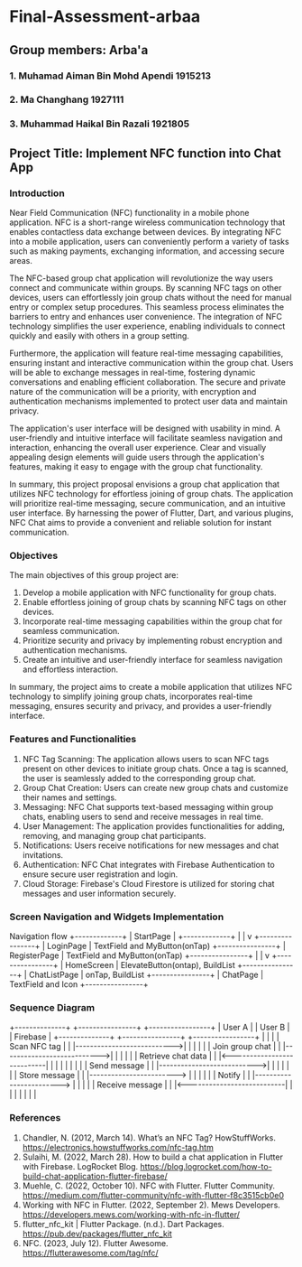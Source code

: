 # Final-Assessment-arbaa

## Group members: Arba'a
### 1. Muhamad Aiman Bin Mohd Apendi 1915213
### 2. Ma Changhang 1927111
### 3. Muhammad Haikal Bin Razali 1921805

## Project Title: Implement NFC function into Chat App 

### Introduction
  Near Field Communication (NFC) functionality in a mobile phone application. NFC is a short-range wireless communication technology that enables contactless data exchange between devices. By integrating NFC into a mobile application, users can conveniently perform a variety of tasks such as making payments, exchanging information, and accessing secure areas.
  
   The NFC-based group chat application will revolutionize the way users connect and communicate within groups. By scanning NFC tags on other devices, users can effortlessly join group chats without the need for manual entry or complex setup procedures. This seamless process eliminates the barriers to entry and enhances user convenience. The integration of NFC technology simplifies the user experience, enabling individuals to connect quickly and easily with others in a group setting.

  Furthermore, the application will feature real-time messaging capabilities, ensuring instant and interactive communication within the group chat. Users will be able to exchange messages in real-time, fostering dynamic conversations and enabling efficient collaboration. The secure and private nature of the communication will be a priority, with encryption and authentication mechanisms implemented to protect user data and maintain privacy.

  The application's user interface will be designed with usability in mind. A user-friendly and intuitive interface will facilitate seamless navigation and interaction, enhancing the overall user experience. Clear and visually appealing design elements will guide users through the application's features, making it easy to engage with the group chat functionality.

  In summary, this project proposal envisions a group chat application that utilizes NFC technology for effortless joining of group chats. The application will prioritize real-time messaging, secure communication, and an intuitive user interface. By harnessing the power of Flutter, Dart, and various plugins, NFC Chat aims to provide a convenient and reliable solution for instant communication.


### Objectives
The main objectives of this group project are:
1. Develop a mobile application with NFC functionality for group chats.
2. Enable effortless joining of group chats by scanning NFC tags on other devices.
3. Incorporate real-time messaging capabilities within the group chat for seamless communication.
4. Prioritize security and privacy by implementing robust encryption and authentication mechanisms.
5. Create an intuitive and user-friendly interface for seamless navigation and effortless interaction.

In summary, the project aims to create a mobile application that utilizes NFC technology to simplify joining group chats, incorporates real-time messaging, ensures security and privacy, and provides a user-friendly interface.


### Features and Functionalities
1. NFC Tag Scanning: The application allows users to scan NFC tags present on other devices to initiate group chats. Once a tag is scanned, the user is seamlessly added to the corresponding group chat.
2. Group Chat Creation: Users can create new group chats and customize their names and settings.
3. Messaging: NFC Chat supports text-based messaging within group chats, enabling users to send and receive messages in real time.
4. User Management: The application provides functionalities for adding, removing, and managing group chat participants.
5. Notifications: Users receive notifications for new messages and chat invitations.
6. Authentication: NFC Chat integrates with Firebase Authentication to ensure secure user registration and login.
7. Cloud Storage: Firebase's Cloud Firestore is utilized for storing chat messages and user information securely.

### Screen Navigation and Widgets Implementation
Navigation flow
                    +-------------+
                    |  StartPage  |
                    +-------------+
                           |
                           |
                           v
                   +----------------+
                   |   LoginPage    |    TextField and MyButton(onTap)
                   +----------------+
                   |  RegisterPage  |    TextField and MyButton(onTap)
                   +----------------+
                           |
                           |
                           v
                   +----------------+
                   |  HomeScreen    |    ElevateButton(ontap), BuildList
                   +----------------+
                   |  ChatListPage  |    onTap, BuildList
                   +----------------+
                   |  ChatPage      |    TextField and Icon
                   +----------------+

### Sequence Diagram
  +--------------+           +----------------+         +-----------------+
  |  User A      |           |  User B        |         |  Firebase       |
  +--------------+           +----------------+         +-----------------+
         |                            |                          |
         |   Scan NFC tag             |                          |
         |--------------------------->|                          |
         |                            |                          |
         |    Join group chat         |                          |
         |--------------------------->|                          |
         |                            |                          |
         |   Retrieve chat data       |                          |
         |<---------------------------|                          |
         |                            |                          |
         |                            |                          |
         |     Send message           |                          |
         |--------------------------->|                          |
         |                            |                          |
         |                            |   Store message          |
         |                            |------------------------> |
         |                            |                          |
         |                            |       Notify             |
         |                            |------------------------> |
         |                            |                          |
         |    Receive message         |                          |
         |<---------------------------|                          |
         |                            |                          |
         |                            |                          |

### References
1. Chandler, N. (2012, March 14). What’s an NFC Tag? HowStuffWorks. https://electronics.howstuffworks.com/nfc-tag.htm
2. Sulaihi, M. (2022, March 28). How to build a chat application in Flutter with Firebase. LogRocket Blog. https://blog.logrocket.com/how-to-build-chat-application-flutter-firebase/
3. Muehle, C. (2022, October 10). NFC with Flutter. Flutter Community. https://medium.com/flutter-community/nfc-with-flutter-f8c3515cb0e0
4. Working with NFC in Flutter. (2022, September 2). Mews Developers. https://developers.mews.com/working-with-nfc-in-flutter/
5. flutter_nfc_kit | Flutter Package. (n.d.). Dart Packages. https://pub.dev/packages/flutter_nfc_kit
6. NFC. (2023, July 12). Flutter Awesome. https://flutterawesome.com/tag/nfc/

‌

